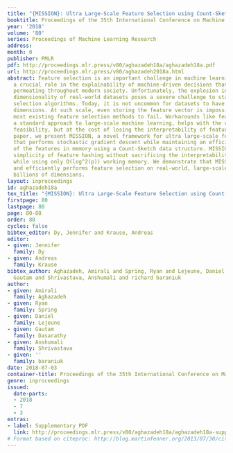 ```yaml
---
title: "{MISSION}: Ultra Large-Scale Feature Selection using Count-Sketches"
booktitle: Proceedings of the 35th International Conference on Machine Learning
year: '2018'
volume: '80'
series: Proceedings of Machine Learning Research
address: 
month: 0
publisher: PMLR
pdf: http://proceedings.mlr.press/v80/aghazadeh18a/aghazadeh18a.pdf
url: http://proceedings.mlr.press/v80/aghazadeh2018a.html
abstract: Feature selection is an important challenge in machine learning. It plays
  a crucial role in the explainability of machine-driven decisions that are rapidly
  permeating throughout modern society. Unfortunately, the explosion in the size and
  dimensionality of real-world datasets poses a severe challenge to standard feature
  selection algorithms. Today, it is not uncommon for datasets to have billions of
  dimensions. At such scale, even storing the feature vector is impossible, causing
  most existing feature selection methods to fail. Workarounds like feature hashing,
  a standard approach to large-scale machine learning, helps with the computational
  feasibility, but at the cost of losing the interpretability of features. In this
  paper, we present MISSION, a novel framework for ultra large-scale feature selection
  that performs stochastic gradient descent while maintaining an efficient representation
  of the features in memory using a Count-Sketch data structure. MISSION retains the
  simplicity of feature hashing without sacrificing the interpretability of the features
  while using only O(log^2(p)) working memory. We demonstrate that MISSION accurately
  and efficiently performs feature selection on real-world, large-scale datasets with
  billions of dimensions.
layout: inproceedings
id: aghazadeh18a
tex_title: "{MISSION}: Ultra Large-Scale Feature Selection using Count-Sketches"
firstpage: 80
lastpage: 88
page: 80-88
order: 80
cycles: false
bibtex_editor: Dy, Jennifer and Krause, Andreas
editor:
- given: Jennifer
  family: Dy
- given: Andreas
  family: Krause
bibtex_author: Aghazadeh, Amirali and Spring, Ryan and Lejeune, Daniel and Dasarathy,
  Gautam and Shrivastava, Anshumali and richard baraniuk
author:
- given: Amirali
  family: Aghazadeh
- given: Ryan
  family: Spring
- given: Daniel
  family: Lejeune
- given: Gautam
  family: Dasarathy
- given: Anshumali
  family: Shrivastava
- given: ''
  family: baraniuk
date: 2018-07-03
container-title: Proceedings of the 35th International Conference on Machine Learning
genre: inproceedings
issued:
  date-parts:
  - 2018
  - 7
  - 3
extras:
- label: Supplementary PDF
  link: http://proceedings.mlr.press/v80/aghazadeh18a/aghazadeh18a-supp.pdf
# Format based on citeproc: http://blog.martinfenner.org/2013/07/30/citeproc-yaml-for-bibliographies/
---
```

